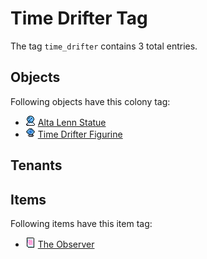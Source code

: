 # Time Drifter Tag

The tag `time_drifter` contains 3 total entries.

## Objects

Following objects have this colony tag:

- <img src="https://raw.githubusercontent.com/Ceterai/Enternia/main/objects/alta/special/secret/statue_lenn/icon.png" alt="Alta Lenn Statue icon" loading="lazy" width="auto" height="16px"/> [Alta Lenn Statue](https://ceterai.github.io/MyEnternia/Wiki/AltaLennStatue)
- <img src="https://raw.githubusercontent.com/Ceterai/Enternia/main/objects/alta/special/secret/figure_time_drifter/icon.png" alt="Time Drifter Figurine icon" loading="lazy" width="auto" height="16px"/> [Time Drifter Figurine](https://ceterai.github.io/MyEnternia/Wiki/TimeDrifterFigurine)

## Tenants

## Items

Following items have this item tag:

- <img src="https://raw.githubusercontent.com/Ceterai/Enternia/main/codex/alta/ebook/stardust.png" alt="The Observer icon" loading="lazy" width="auto" height="16px"/> [The Observer](https://ceterai.github.io/MyEnternia/Wiki/TheObserver)
